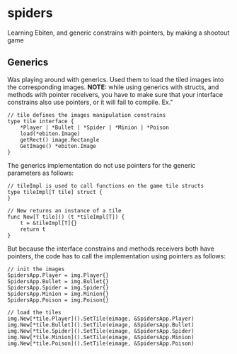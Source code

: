 # spiders
Learning Ebiten, and generic constrains with pointers, by making a shootout game






## Generics
Was playing around with generics. Used them to load the tiled images into the corresponding images.  **NOTE:** while 
using generics with structs, and methods with pointer receivers, you have to make sure that your interface constrains
also use pointers, or it will fail to compile.  Ex."
```
// tile defines the images manipulation constrains
type tile interface {
	*Player | *Bullet | *Spider | *Minion | *Poison
	load(*ebiten.Image)
	getRect() image.Rectangle
	GetImage() *ebiten.Image
}
```
The generics implementation do not use pointers for the generic parameters as follows:
```
// tileImpl is used to call functions on the game tile structs
type tileImpl[T tile] struct {
}

// New returns an instance of a tile
func New[T tile]() (t *tileImpl[T]) {
	t = &tileImpl[T]{}
	return t
}
```
But because the interface constrains and methods receivers both have pointers, the code has to call the implementation
using pointers as follows:
```
// init the images
SpidersApp.Player = img.Player{}
SpidersApp.Bullet = img.Bullet{}
SpidersApp.Spider = img.Spider{}
SpidersApp.Minion = img.Minion{}
SpidersApp.Poison = img.Poison{}

// load the tiles
img.New[*tile.Player]().SetTile(eimage, &SpidersApp.Player)
img.New[*tile.Bullet]().SetTile(eimage, &SpidersApp.Bullet)
img.New[*tile.Spider]().SetTile(eimage, &SpidersApp.Spider)
img.New[*tile.Minion]().SetTile(eimage, &SpidersApp.Minion)
img.New[*tile.Poison]().SetTile(eimage, &SpidersApp.Poison)
```



